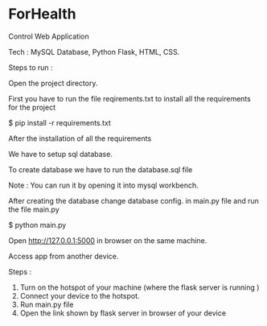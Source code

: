 # ForHealth

Control Web Application

Tech : MySQL Database, Python Flask, HTML, CSS.

Steps to run :

Open the project directory.

First you have to run the file reqirements.txt to install all the requirements for the project

$ pip install -r requirements.txt

After the installation of all the requirements 

We have to setup sql database.

To create database we have to run the database.sql file

Note : You can run it by opening it into mysql workbench.

After creating the database change database config. in main.py file and run the file main.py

$ python main.py

Open http://127.0.0.1:5000 in browser on the same machine.

Access app from another device. 

Steps :

1) Turn on the hotspot of your machine (where the flask server is running ) 
2) Connect your device to the hotspot.
3) Run main.py file 
4) Open the link shown by flask server in browser of your device
